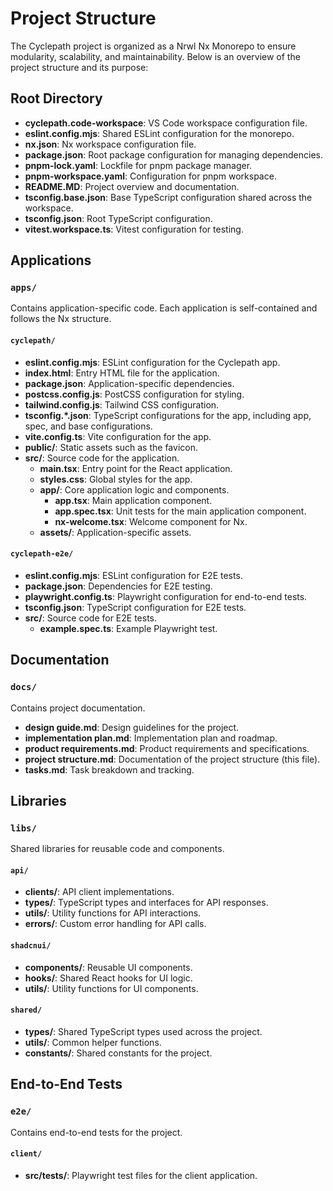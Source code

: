 # Project Structure

The Cyclepath project is organized as a Nrwl Nx Monorepo to ensure modularity, scalability, and maintainability. Below is an overview of the project structure and its purpose:

## Root Directory

- **cyclepath.code-workspace**: VS Code workspace configuration file.
- **eslint.config.mjs**: Shared ESLint configuration for the monorepo.
- **nx.json**: Nx workspace configuration file.
- **package.json**: Root package configuration for managing dependencies.
- **pnpm-lock.yaml**: Lockfile for pnpm package manager.
- **pnpm-workspace.yaml**: Configuration for pnpm workspace.
- **README.MD**: Project overview and documentation.
- **tsconfig.base.json**: Base TypeScript configuration shared across the workspace.
- **tsconfig.json**: Root TypeScript configuration.
- **vitest.workspace.ts**: Vitest configuration for testing.

## Applications

### `apps/`

Contains application-specific code. Each application is self-contained and follows the Nx structure.

#### `cyclepath/`

- **eslint.config.mjs**: ESLint configuration for the Cyclepath app.
- **index.html**: Entry HTML file for the application.
- **package.json**: Application-specific dependencies.
- **postcss.config.js**: PostCSS configuration for styling.
- **tailwind.config.js**: Tailwind CSS configuration.
- **tsconfig.*.json**: TypeScript configurations for the app, including app, spec, and base configurations.
- **vite.config.ts**: Vite configuration for the app.
- **public/**: Static assets such as the favicon.
- **src/**: Source code for the application.
  - **main.tsx**: Entry point for the React application.
  - **styles.css**: Global styles for the app.
  - **app/**: Core application logic and components.
    - **app.tsx**: Main application component.
    - **app.spec.tsx**: Unit tests for the main application component.
    - **nx-welcome.tsx**: Welcome component for Nx.
  - **assets/**: Application-specific assets.

#### `cyclepath-e2e/`

- **eslint.config.mjs**: ESLint configuration for E2E tests.
- **package.json**: Dependencies for E2E testing.
- **playwright.config.ts**: Playwright configuration for end-to-end tests.
- **tsconfig.json**: TypeScript configuration for E2E tests.
- **src/**: Source code for E2E tests.
  - **example.spec.ts**: Example Playwright test.

## Documentation

### `docs/`

Contains project documentation.

- **design guide.md**: Design guidelines for the project.
- **implementation plan.md**: Implementation plan and roadmap.
- **product requirements.md**: Product requirements and specifications.
- **project structure.md**: Documentation of the project structure (this file).
- **tasks.md**: Task breakdown and tracking.

## Libraries

### `libs/`

Shared libraries for reusable code and components.

#### `api/`

- **clients/**: API client implementations.
- **types/**: TypeScript types and interfaces for API responses.
- **utils/**: Utility functions for API interactions.
- **errors/**: Custom error handling for API calls.

#### `shadcnui/`

- **components/**: Reusable UI components.
- **hooks/**: Shared React hooks for UI logic.
- **utils/**: Utility functions for UI components.

#### `shared/`

- **types/**: Shared TypeScript types used across the project.
- **utils/**: Common helper functions.
- **constants/**: Shared constants for the project.

## End-to-End Tests

### `e2e/`

Contains end-to-end tests for the project.

#### `client/`

- **src/tests/**: Playwright test files for the client application.
